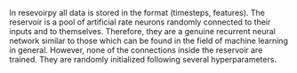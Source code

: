 In resevoirpy all data is stored in the format (timesteps, features). The reservoir is a pool of artificial rate neurons randomly connected to their inputs and to themselves. Therefore, they are a genuine recurrent neural network similar to those which can be found in the field of machine learning in general. However, none of the connections inside the reservoir are trained. They are randomly initialized following several hyperparameters.